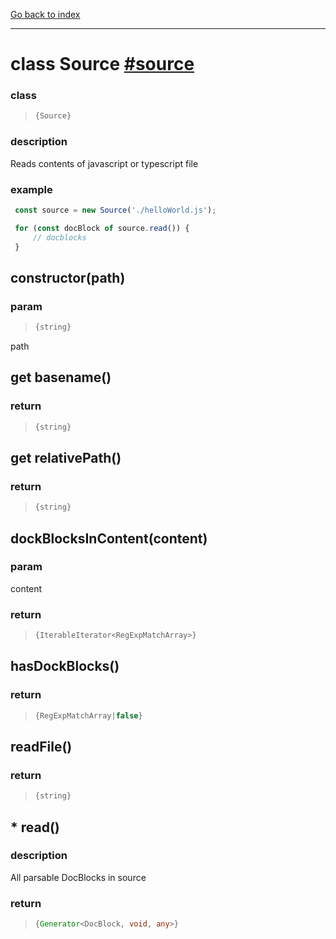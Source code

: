 [Go back to index](../Index.md)

---

# class Source [#source](../../core/read/Source.js)


### class 
> ```ts
> {Source}
> ```



### description 
Reads contents of javascript or typescript file

### example 
 ```js
  const source = new Source('./helloWorld.js');
 
  for (const docBlock of source.read()) {
      // docblocks
  }
 
  ```
## constructor(path)



### param 
> ```ts
> {string}
> ```

 path
## get basename()



### return 
> ```ts
> {string}
> ```


## get relativePath()



### return 
> ```ts
> {string}
> ```


## dockBlocksInContent(content)



### param 
content

### return 
> ```ts
> {IterableIterator<RegExpMatchArray>}
> ```


## hasDockBlocks()



### return 
> ```ts
> {RegExpMatchArray|false}
> ```


## readFile()



### return 
> ```ts
> {string}
> ```


## * read()



### description 
All parsable DocBlocks in source

### return 
> ```ts
> {Generator<DocBlock, void, any>}
> ```

